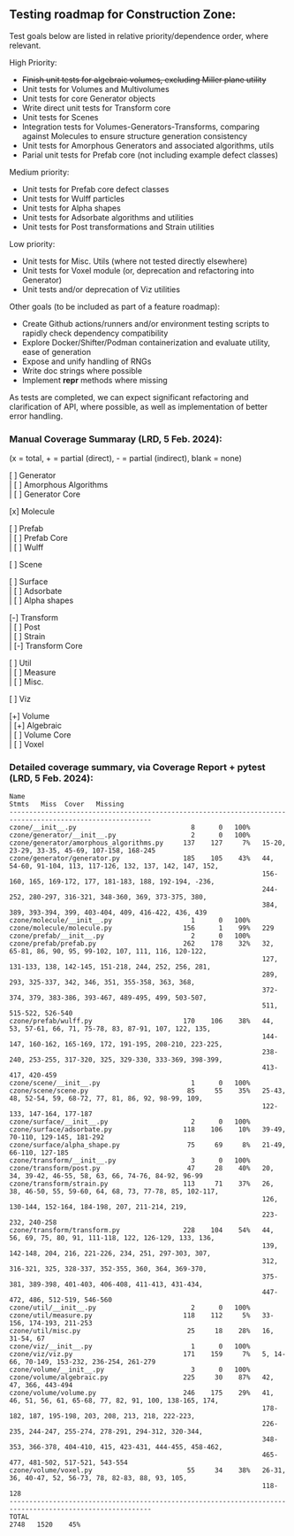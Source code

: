 ## Testing roadmap for Construction Zone:

Test goals below are listed in relative priority/dependence order, where relevant.

High Priority:
- ~~Finish unit tests for algebraic volumes, excluding Miller plane utility~~
- Unit tests for Volumes and Multivolumes
- Unit tests for core Generator objects
- Write direct unit tests for Transform core
- Unit tests for Scenes
- Integration tests for Volumes-Generators-Transforms, comparing against Molecules to ensure structure generation consistency
- Unit tests for Amorphous Generators and associated algorithms, utils
- Parial unit tests for Prefab core (not including example defect classes)

Medium priority:
- Unit tests for Prefab core defect classes
- Unit tests for Wulff particles
- Unit tests for Alpha shapes
- Unit tests for Adsorbate algorithms and utilities
- Unit tests for Post transformations and Strain utilities

Low priority:
- Unit tests for Misc. Utils (where not tested directly elsewhere)
- Unit tests for Voxel module (or, deprecation and refactoring into Generator)
- Unit tests and/or deprecation of Viz utilities

Other goals (to be included as part of a feature roadmap):
- Create Github actions/runners and/or environment testing scripts to rapidly check dependency compatibility
- Explore Docker/Shifter/Podman containerization and evaluate utility, ease of generation
- Expose and unify handling of RNGs 
- Write doc strings where possible
- Implement __repr__ methods where missing

As tests are completed, we can expect significant refactoring and clarification of API, where possible, as well as implementation of
better error handling. 

### Manual Coverage Summaray (LRD, 5 Feb. 2024):
(x = total, + = partial (direct),  - = partial (indirect), blank = none)

[ ] Generator \
 | [ ] Amorphous Algorithms \
 | [ ] Generator Core
 
 [x] Molecule

 [ ] Prefab \
 | [ ] Prefab Core \
 | [ ] Wulff

 [ ] Scene

 [ ] Surface \
 | [ ] Adsorbate \
 | [ ] Alpha shapes

 [-] Transform \
 | [ ] Post \
 | [ ] Strain \
 | [-] Transform Core

 [ ] Util \
 | [ ] Measure \
 | [ ] Misc.

 [ ] Viz 

 [+] Volume \
 | [+] Algebraic \
 | [ ] Volume Core \
 | [ ] Voxel 


### Detailed coverage summary, via Coverage Report + pytest (LRD, 5 Feb. 2024):

```
Name                                                                         Stmts   Miss  Cover   Missing
----------------------------------------------------------------------------------------------------------
czone/__init__.py                             8      0   100%
czone/generator/__init__.py                   2      0   100%
czone/generator/amorphous_algorithms.py     137    127     7%   15-20, 23-29, 33-35, 45-69, 107-158, 168-245
czone/generator/generator.py                185    105    43%   44, 54-60, 91-104, 113, 117-126, 132, 137, 142, 147, 152,
                                                                156-160, 165, 169-172, 177, 181-183, 188, 192-194, -236,
                                                                244-252, 280-297, 316-321, 348-360, 369, 373-375, 380,
                                                                384, 389, 393-394, 399, 403-404, 409, 416-422, 436, 439
czone/molecule/__init__.py                    1      0   100%
czone/molecule/molecule.py                  156      1    99%   229
czone/prefab/__init__.py                      2      0   100%
czone/prefab/prefab.py                      262    178    32%   32, 65-81, 86, 90, 95, 99-102, 107, 111, 116, 120-122, 
                                                                127, 131-133, 138, 142-145, 151-218, 244, 252, 256, 281, 
                                                                289, 293, 325-337, 342, 346, 351, 355-358, 363, 368, 
                                                                372-374, 379, 383-386, 393-467, 489-495, 499, 503-507, 
                                                                511, 515-522, 526-540
czone/prefab/wulff.py                       170    106    38%   44, 53, 57-61, 66, 71, 75-78, 83, 87-91, 107, 122, 135, 
                                                                144-147, 160-162, 165-169, 172, 191-195, 208-210, 223-225,
                                                                238-240, 253-255, 317-320, 325, 329-330, 333-369, 398-399,
                                                                413-417, 420-459
czone/scene/__init__.py                       1      0   100%
czone/scene/scene.py                         85     55    35%   25-43, 48, 52-54, 59, 68-72, 77, 81, 86, 92, 98-99, 109, 
                                                                122-133, 147-164, 177-187
czone/surface/__init__.py                     2      0   100%
czone/surface/adsorbate.py                  118    106    10%   39-49, 70-110, 129-145, 181-292
czone/surface/alpha_shape.py                 75     69     8%   21-49, 66-110, 127-185
czone/transform/__init__.py                   3      0   100%
czone/transform/post.py                      47     28    40%   20, 34, 39-42, 46-55, 58, 63, 66, 74-76, 84-92, 96-99
czone/transform/strain.py                   113     71    37%   26, 38, 46-50, 55, 59-60, 64, 68, 73, 77-78, 85, 102-117,
                                                                126, 130-144, 152-164, 184-198, 207, 211-214, 219, 
                                                                223-232, 240-258
czone/transform/transform.py                228    104    54%   44, 56, 69, 75, 80, 91, 111-118, 122, 126-129, 133, 136,
                                                                139, 142-148, 204, 216, 221-226, 234, 251, 297-303, 307, 
                                                                312, 316-321, 325, 328-337, 352-355, 360, 364, 369-370, 
                                                                375-381, 389-398, 401-403, 406-408, 411-413, 431-434, 
                                                                447-472, 486, 512-519, 546-560
czone/util/__init__.py                        2      0   100%
czone/util/measure.py                       118    112     5%   33-156, 174-193, 211-253
czone/util/misc.py                           25     18    28%   16, 31-54, 67
czone/viz/__init__.py                         1      0   100%
czone/viz/viz.py                            171    159     7%   5, 14-66, 70-149, 153-232, 236-254, 261-279
czone/volume/__init__.py                      3      0   100%
czone/volume/algebraic.py                   225     30    87%   42, 47, 366, 443-494
czone/volume/volume.py                      246    175    29%   41, 46, 51, 56, 61, 65-68, 77, 82, 91, 100, 138-165, 174,
                                                                178-182, 187, 195-198, 203, 208, 213, 218, 222-223, 
                                                                226-235, 244-247, 255-274, 278-291, 294-312, 320-344, 
                                                                348-353, 366-378, 404-410, 415, 423-431, 444-455, 458-462,
                                                                465-477, 481-502, 517-521, 543-554
czone/volume/voxel.py                        55     34    38%   26-31, 36, 40-47, 52, 56-73, 78, 82-83, 88, 93, 105, 
                                                                118-128
----------------------------------------------------------------------------------------------------------
TOTAL                                                                         2748   1520    45%
```